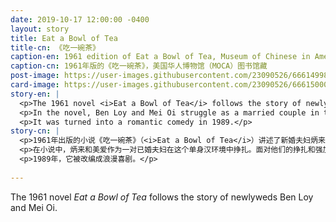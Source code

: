 ```yaml
---
date: 2019-10-17 12:00:00 -0400
layout: story
title: Eat a Bowl of Tea
title-cn: 《吃一碗茶》
caption-en: 1961 edition of Eat a Bowl of Tea, Museum of Chinese in America (MOCA) Library Collection
caption-cn: 1961年版的《吃一碗茶》，美国华人博物馆（MOCA）图书馆藏
post-image: https://user-images.githubusercontent.com/23090526/66614998-06e97e80-eb99-11e9-93b7-0e676ae4cb8d.jpg
card-image: https://user-images.githubusercontent.com/23090526/66615000-07821500-eb99-11e9-80c5-8b127fdcb6fc.jpg
story-en: |
  <p>The 1961 novel <i>Eat a Bowl of Tea</i> follows the story of newlyweds Ben Loy and Mei Oi. Written by Louis Chu, it is considered the first Chinese American novel written about Chinese America. It tells of the “bachelor society” that had established itself in Chinatown until the postwar period, and how the repeal of the Chinese Exclusion act and the implementation of the War Brides Act of 1945 changed things. Chinatown transformed from a bachelor society into a family society, a transformation that required the traditional Chinese values of loyalty and adaptability.</p>
  <p>In the novel, Ben Loy and Mei Oi struggle as a married couple in this bachelor setting. Ben Loy becomes impotent and Mei Oi begins to act completely out of character as a result of their struggles and many of the traditional Chinese values placed upon them. However, it is ultimately through traditional Chinese values that these two are able to find the strength to better themselves and show the resilience Chinese American community in the face of hardship.</p>
  <p>It was turned into a romantic comedy in 1989.</p>
story-cn: |
  <p>1961年出版的小说《吃一碗茶》（<i>Eat a Bowl of Tea</i>）讲述了新婚夫妇炳来（Ben Loy）和美爱（Mei Oi）的故事。这部小说由雷霆超（Louis Chu）所著，被认为是第一部描写华裔美国人的华裔美国小说。它讲述了战后时期在唐人街建立起来的“单身汉社会”，以及《排华法案》的废除和1945年实施的《战争新娘》法案是如何改变了一切。唐人街从一个单身汉社会转变为一个家庭社会，这一转变需要中国传统价值观中的忠诚和适应性。</p>
  <p>在小说中，炳来和美爱作为一对已婚夫妇在这个单身汉环境中挣扎。面对他们的挣扎和强加给他们的中国传统价值观，炳来变得无能，美爱的行为开始变得完全不像自己。然而，正是通过中国传统价值观，这两个人最终能够找到自我完善的力量，并在困难面前展现出华裔美国人的韧性。</p>
  <p>1989年，它被改编成浪漫喜剧。</p>
  
---
```

The 1961 novel <i>Eat a Bowl of Tea</i> follows the story of newlyweds Ben Loy and Mei Oi.
